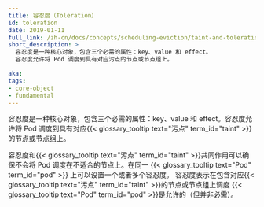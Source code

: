 ```yaml
---
title: 容忍度（Toleration）
id: toleration
date: 2019-01-11
full_link: /zh-cn/docs/concepts/scheduling-eviction/taint-and-toleration/
short_description: >
  容忍度是一种核心对象，包含三个必需的属性：key、value 和 effect。
  容忍度允许将 Pod 调度到具有对应污点的节点或节点组上。

aka:
tags:
- core-object
- fundamental
---
```



容忍度是一种核心对象，包含三个必需的属性：key、value 和 effect。容忍度允许将 Pod
调度到具有对应{{< glossary_tooltip text="污点" term_id="taint" >}}的节点或节点组上。


容忍度和{{< glossary_tooltip text="污点" term_id="taint" >}}共同作用可以确保不会将 Pod
调度在不适合的节点上。在同一 {{< glossary_tooltip text="Pod" term_id="pod" >}}
上可以设置一个或者多个容忍度。
容忍度表示在包含对应{{< glossary_tooltip text="污点" term_id="taint" >}}的节点或节点组上调度
{{< glossary_tooltip text="Pod" term_id="pod" >}}是允许的（但并非必需）。
